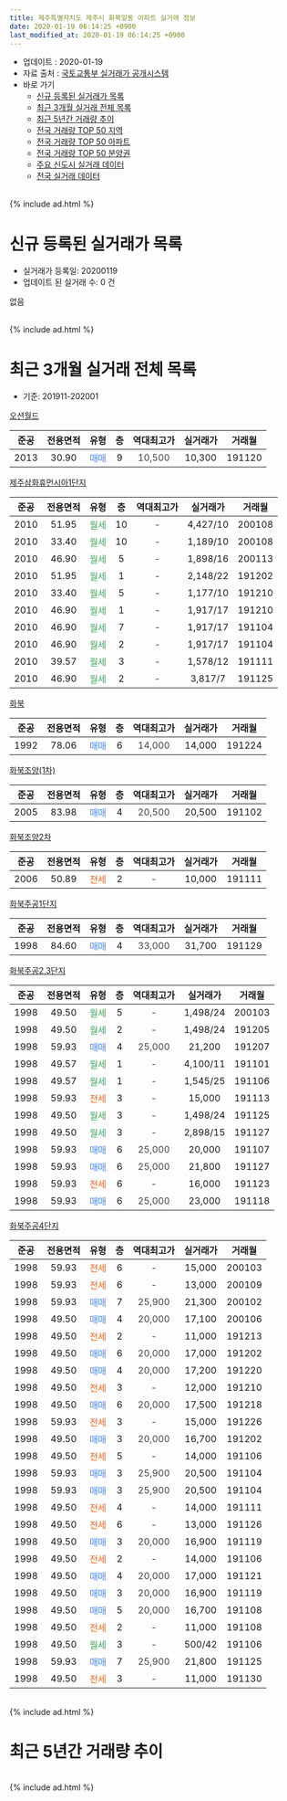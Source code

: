 ```yaml
---
title: 제주특별자치도 제주시 화북일동 아파트 실거래 정보
date: 2020-01-19 06:14:25 +0900
last_modified_at: 2020-01-19 06:14:25 +0900
---
```


* 업데이트 : 2020-01-19
* 자료 출처 : [국토교통부 실거래가 공개시스템](http://rt.molit.go.kr)
* 바로 가기
    * [신규 등록된 실거래가 목록](#신규-등록된-실거래가-목록)
    * [최근 3개월 실거래 전체 목록](#최근-3개월-실거래-전체-목록)
    * [최근 5년간 거래량 추이](#최근-5년간-거래량-추이)
    * [전국 거래량 TOP 50 지역](https://apt-info.github.io/apt-trade-info/최근-3개월-전국에서-가장-거래가-많이-발생한-지역)
    * [전국 거래량 TOP 50 아파트](https://apt-info.github.io/apt-trade-info/최근-3개월-전국에서-가장-거래가-많이-발생한-아파트)
    * [전국 거래량 TOP 50 분양권](https://apt-info.github.io/apt-trade-info/최근-3개월-전국에서-가장-거래가-많이-발생한-분양권)
    * [주요 신도시 실거래 데이터](https://apt-info.github.io/apt-trade-info/주요-신도시)
    * [전국 실거래 데이터](https://apt-info.github.io/apt-trade-info/전국)
<br>
{% include ad.html %}
<br>

# 신규 등록된 실거래가 목록
* 실거래가 등록일: 20200119
* 업데이트 된 실거래 수: 0 건

없음

<br>
{% include ad.html %}
<br>

# 최근 3개월 실거래 전체 목록
* 기준: 201911-202001


[오션월드](https://search.naver.com/search.naver?query=%EC%A0%9C%EC%A3%BC%ED%8A%B9%EB%B3%84%EC%9E%90%EC%B9%98%EB%8F%84+%EC%A0%9C%EC%A3%BC%EC%8B%9C+%ED%99%94%EB%B6%81%EC%9D%BC%EB%8F%99+%EC%98%A4%EC%85%98%EC%9B%94%EB%93%9C)

|준공|전용면적|유형|층|역대최고가|실거래가|거래월|
|:---:|:---:|:---:|:---:|:---:|:---:|:---:|
|2013|30.90|<span style="color:#4285f3">매매</span>|9|<span style="color:#444444">10,500</span>|10,300|191120|

[제주삼화휴먼시아1단지](https://search.naver.com/search.naver?query=%EC%A0%9C%EC%A3%BC%ED%8A%B9%EB%B3%84%EC%9E%90%EC%B9%98%EB%8F%84+%EC%A0%9C%EC%A3%BC%EC%8B%9C+%ED%99%94%EB%B6%81%EC%9D%BC%EB%8F%99+%EC%A0%9C%EC%A3%BC%EC%82%BC%ED%99%94%ED%9C%B4%EB%A8%BC%EC%8B%9C%EC%95%841%EB%8B%A8%EC%A7%80)

|준공|전용면적|유형|층|역대최고가|실거래가|거래월|
|:---:|:---:|:---:|:---:|:---:|:---:|:---:|
|2010|51.95|<span style="color:#34a853">월세</span>|10|<span style="color:#444444">-</span>|4,427/10|200108|
|2010|33.40|<span style="color:#34a853">월세</span>|10|<span style="color:#444444">-</span>|1,189/10|200108|
|2010|46.90|<span style="color:#34a853">월세</span>|5|<span style="color:#444444">-</span>|1,898/16|200113|
|2010|51.95|<span style="color:#34a853">월세</span>|1|<span style="color:#444444">-</span>|2,148/22|191202|
|2010|33.40|<span style="color:#34a853">월세</span>|5|<span style="color:#444444">-</span>|1,177/10|191210|
|2010|46.90|<span style="color:#34a853">월세</span>|1|<span style="color:#444444">-</span>|1,917/17|191210|
|2010|46.90|<span style="color:#34a853">월세</span>|7|<span style="color:#444444">-</span>|1,917/17|191104|
|2010|46.90|<span style="color:#34a853">월세</span>|2|<span style="color:#444444">-</span>|1,917/17|191104|
|2010|39.57|<span style="color:#34a853">월세</span>|3|<span style="color:#444444">-</span>|1,578/12|191111|
|2010|46.90|<span style="color:#34a853">월세</span>|2|<span style="color:#444444">-</span>|3,817/7|191125|

[화북](https://search.naver.com/search.naver?query=%EC%A0%9C%EC%A3%BC%ED%8A%B9%EB%B3%84%EC%9E%90%EC%B9%98%EB%8F%84+%EC%A0%9C%EC%A3%BC%EC%8B%9C+%ED%99%94%EB%B6%81%EC%9D%BC%EB%8F%99+%ED%99%94%EB%B6%81)

|준공|전용면적|유형|층|역대최고가|실거래가|거래월|
|:---:|:---:|:---:|:---:|:---:|:---:|:---:|
|1992|78.06|<span style="color:#4285f3">매매</span>|6|<span style="color:#444444">14,000</span>|14,000|191224|

[화북조양(1차)](https://search.naver.com/search.naver?query=%EC%A0%9C%EC%A3%BC%ED%8A%B9%EB%B3%84%EC%9E%90%EC%B9%98%EB%8F%84+%EC%A0%9C%EC%A3%BC%EC%8B%9C+%ED%99%94%EB%B6%81%EC%9D%BC%EB%8F%99+%ED%99%94%EB%B6%81%EC%A1%B0%EC%96%91%281%EC%B0%A8%29)

|준공|전용면적|유형|층|역대최고가|실거래가|거래월|
|:---:|:---:|:---:|:---:|:---:|:---:|:---:|
|2005|83.98|<span style="color:#4285f3">매매</span>|4|<span style="color:#444444">20,500</span>|20,500|191102|

[화북조양2차](https://search.naver.com/search.naver?query=%EC%A0%9C%EC%A3%BC%ED%8A%B9%EB%B3%84%EC%9E%90%EC%B9%98%EB%8F%84+%EC%A0%9C%EC%A3%BC%EC%8B%9C+%ED%99%94%EB%B6%81%EC%9D%BC%EB%8F%99+%ED%99%94%EB%B6%81%EC%A1%B0%EC%96%912%EC%B0%A8)

|준공|전용면적|유형|층|역대최고가|실거래가|거래월|
|:---:|:---:|:---:|:---:|:---:|:---:|:---:|
|2006|50.89|<span style="color:#ff5a00">전세</span>|2|<span style="color:#444444">-</span>|10,000|191111|

[화북주공1단지](https://search.naver.com/search.naver?query=%EC%A0%9C%EC%A3%BC%ED%8A%B9%EB%B3%84%EC%9E%90%EC%B9%98%EB%8F%84+%EC%A0%9C%EC%A3%BC%EC%8B%9C+%ED%99%94%EB%B6%81%EC%9D%BC%EB%8F%99+%ED%99%94%EB%B6%81%EC%A3%BC%EA%B3%B51%EB%8B%A8%EC%A7%80)

|준공|전용면적|유형|층|역대최고가|실거래가|거래월|
|:---:|:---:|:---:|:---:|:---:|:---:|:---:|
|1998|84.60|<span style="color:#4285f3">매매</span>|4|<span style="color:#444444">33,000</span>|31,700|191129|

[화북주공2,3단지](https://search.naver.com/search.naver?query=%EC%A0%9C%EC%A3%BC%ED%8A%B9%EB%B3%84%EC%9E%90%EC%B9%98%EB%8F%84+%EC%A0%9C%EC%A3%BC%EC%8B%9C+%ED%99%94%EB%B6%81%EC%9D%BC%EB%8F%99+%ED%99%94%EB%B6%81%EC%A3%BC%EA%B3%B52%2C3%EB%8B%A8%EC%A7%80)

|준공|전용면적|유형|층|역대최고가|실거래가|거래월|
|:---:|:---:|:---:|:---:|:---:|:---:|:---:|
|1998|49.50|<span style="color:#34a853">월세</span>|5|<span style="color:#444444">-</span>|1,498/24|200103|
|1998|49.50|<span style="color:#34a853">월세</span>|2|<span style="color:#444444">-</span>|1,498/24|191205|
|1998|59.93|<span style="color:#4285f3">매매</span>|4|<span style="color:#444444">25,000</span>|21,200|191207|
|1998|49.57|<span style="color:#34a853">월세</span>|1|<span style="color:#444444">-</span>|4,100/11|191101|
|1998|49.57|<span style="color:#34a853">월세</span>|1|<span style="color:#444444">-</span>|1,545/25|191106|
|1998|59.93|<span style="color:#ff5a00">전세</span>|3|<span style="color:#444444">-</span>|15,000|191113|
|1998|49.50|<span style="color:#34a853">월세</span>|3|<span style="color:#444444">-</span>|1,498/24|191125|
|1998|49.50|<span style="color:#34a853">월세</span>|3|<span style="color:#444444">-</span>|2,898/15|191127|
|1998|59.93|<span style="color:#4285f3">매매</span>|6|<span style="color:#444444">25,000</span>|20,000|191107|
|1998|59.93|<span style="color:#4285f3">매매</span>|6|<span style="color:#444444">25,000</span>|21,800|191127|
|1998|59.93|<span style="color:#ff5a00">전세</span>|6|<span style="color:#444444">-</span>|16,000|191123|
|1998|59.93|<span style="color:#4285f3">매매</span>|6|<span style="color:#444444">25,000</span>|23,000|191118|

[화북주공4단지](https://search.naver.com/search.naver?query=%EC%A0%9C%EC%A3%BC%ED%8A%B9%EB%B3%84%EC%9E%90%EC%B9%98%EB%8F%84+%EC%A0%9C%EC%A3%BC%EC%8B%9C+%ED%99%94%EB%B6%81%EC%9D%BC%EB%8F%99+%ED%99%94%EB%B6%81%EC%A3%BC%EA%B3%B54%EB%8B%A8%EC%A7%80)

|준공|전용면적|유형|층|역대최고가|실거래가|거래월|
|:---:|:---:|:---:|:---:|:---:|:---:|:---:|
|1998|59.93|<span style="color:#ff5a00">전세</span>|6|<span style="color:#444444">-</span>|15,000|200103|
|1998|59.93|<span style="color:#ff5a00">전세</span>|6|<span style="color:#444444">-</span>|13,000|200109|
|1998|59.93|<span style="color:#4285f3">매매</span>|7|<span style="color:#444444">25,900</span>|21,300|200102|
|1998|49.50|<span style="color:#4285f3">매매</span>|4|<span style="color:#444444">20,000</span>|17,100|200106|
|1998|49.50|<span style="color:#ff5a00">전세</span>|2|<span style="color:#444444">-</span>|11,000|191213|
|1998|49.50|<span style="color:#4285f3">매매</span>|6|<span style="color:#444444">20,000</span>|17,000|191202|
|1998|49.50|<span style="color:#4285f3">매매</span>|4|<span style="color:#444444">20,000</span>|17,200|191220|
|1998|49.50|<span style="color:#ff5a00">전세</span>|3|<span style="color:#444444">-</span>|12,000|191210|
|1998|49.50|<span style="color:#4285f3">매매</span>|6|<span style="color:#444444">20,000</span>|17,500|191218|
|1998|59.93|<span style="color:#ff5a00">전세</span>|3|<span style="color:#444444">-</span>|15,000|191226|
|1998|49.50|<span style="color:#4285f3">매매</span>|3|<span style="color:#444444">20,000</span>|16,700|191202|
|1998|49.50|<span style="color:#ff5a00">전세</span>|5|<span style="color:#444444">-</span>|14,000|191106|
|1998|59.93|<span style="color:#4285f3">매매</span>|3|<span style="color:#444444">25,900</span>|20,500|191104|
|1998|59.93|<span style="color:#4285f3">매매</span>|3|<span style="color:#444444">25,900</span>|20,500|191104|
|1998|49.50|<span style="color:#ff5a00">전세</span>|4|<span style="color:#444444">-</span>|14,000|191111|
|1998|49.50|<span style="color:#ff5a00">전세</span>|6|<span style="color:#444444">-</span>|13,000|191126|
|1998|49.50|<span style="color:#4285f3">매매</span>|3|<span style="color:#444444">20,000</span>|16,900|191119|
|1998|49.50|<span style="color:#ff5a00">전세</span>|2|<span style="color:#444444">-</span>|14,000|191106|
|1998|49.50|<span style="color:#4285f3">매매</span>|4|<span style="color:#444444">20,000</span>|17,000|191121|
|1998|49.50|<span style="color:#4285f3">매매</span>|3|<span style="color:#444444">20,000</span>|16,900|191119|
|1998|49.50|<span style="color:#4285f3">매매</span>|5|<span style="color:#444444">20,000</span>|16,700|191108|
|1998|49.50|<span style="color:#ff5a00">전세</span>|2|<span style="color:#444444">-</span>|11,000|191108|
|1998|49.50|<span style="color:#34a853">월세</span>|3|<span style="color:#444444">-</span>|500/42|191106|
|1998|59.93|<span style="color:#4285f3">매매</span>|7|<span style="color:#444444">25,900</span>|21,800|191125|
|1998|49.50|<span style="color:#ff5a00">전세</span>|3|<span style="color:#444444">-</span>|11,000|191130|


<br>
{% include ad.html %}
<br>

# 최근 5년간 거래량 추이


<div style="width:100%;">
    <canvas id="deal_progress" height="200"></canvas>
</div>

<script>
new Chart(document.getElementById("deal_progress"), {
    type: 'line',
    data: {
        labels: ['201501','201502','201503','201504','201505','201506','201507','201508','201509','201510','201511','201512','201601','201602','201603','201604','201605','201606','201607','201608','201609','201610','201611','201612','201701','201702','201703','201704','201705','201706','201707','201708','201709','201710','201711','201712','201801','201802','201803','201804','201805','201806','201807','201808','201809','201810','201811','201812','201901','201902','201903','201904','201905','201906','201907','201908','201909','201910','201911','201912','202001'],
        datasets: [{
            label: '매매',
            pointRadius: 1,
            data: [11, 8, 13, 10, 2, 12, 9, 3, 4, 10, 9, 19, 12, 10, 7, 8, 9, 3, 5, 4, 7, 12, 12, 11, 8, 8, 6, 4, 2, 7, 6, 4, 7, 11, 5, 13, 5, 5, 13, 10, 5, 6, 7, 5, 9, 14, 18, 11, 11, 4, 4, 8, 5, 3, 7, 6, 4, 7, 13, 6, 2],
            borderColor: "rgba(255, 201, 14, 1)",
            backgroundColor: "rgba(255, 201, 14, 0.5)",
            fill: false,
            lineTension: 0
        },{
            label: '전월세',
            pointRadius: 1,
            data: [9, 54, 13, 6, 6, 4, 1, 4, 2, 4, 2, 9, 6, 10, 7, 4, 10, 5, 4, 7, 5, 4, 5, 14, 17, 54, 10, 9, 10, 10, 7, 14, 6, 14, 8, 17, 25, 27, 12, 12, 9, 14, 14, 9, 7, 16, 4, 13, 8, 57, 9, 13, 8, 6, 5, 10, 7, 13, 18, 7, 6],
            borderColor: "rgba(0, 141, 185, 1)",
            backgroundColor: "rgba(0, 141, 185, 0.5)",
            fill: false,
            lineTension: 0
        }
        ]
    },
    options: {
        responsive: true,
        title: {
            display: false
        },
        tooltips: {
            mode: 'index',
            intersect: false
        },
        hover: {
            mode: 'nearest',
            intersect: true
        },
        scales: {
            xAxes: [{
                display: true,
                scaleLabel: {
                    display: true,
                    labelString: '년/월'
                }
            }],
            yAxes: [{
                display: true,
                ticks: {
                    suggestedMin: 0,
                },
                scaleLabel: {
                    display: true,
                    labelString: '실거래 수'
                }
            }]
        }
    }
});

</script>


<br>
{% include ad.html %}
<br>

